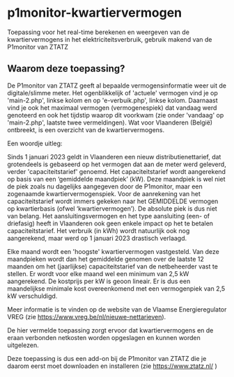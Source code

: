 # p1monitor-kwartiervermogen
Toepassing voor het real-time berekenen en weergeven van de kwartiervermogens in het elektriciteitsverbruik, gebruik makend van de P1monitor van ZTATZ

## Waarom deze toepassing?

De P1monitor van ZTATZ geeft al bepaalde vermogensinformatie weer uit de digitale/slimme meter.
Het ogenblikkelijk of 'actuele' vermogen vind je op 'main-2.php', linkse kolom en op 'e-verbuik.php', linkse kolom.
Daarnaast vind je ook het maximaal vermogen (vermogenespiek) dat vandaag werd genoteerd en ook het tijdstip waarop dit voorkwam (zie onder 'vandaag' op 'main-2.php', laatste twee vermeldingen).
Wat voor Vlaanderen (België) ontbreekt, is een overzicht van de kwartiervermogens.

Een woordje uitleg:

Sinds 1 januari 2023 geldt in Vlaanderen een nieuw distributienettarief, dat grotendeels is gebaseerd op het vermogen dat aan de meter werd geleverd, verder 'capaciteitstarief' genoemd. Het capaciteitstarief wordt aangerekend op basis van een ‘gemiddelde maandpiek’ (kW). Deze maandpiek is wel niet de piek zoals nu dagelijks aangegeven door de P1monitor, maar een zogenaamde kwartiervermogenspiek. Voor de aanrekening van het capaciteitstarief wordt immers gekeken naar het GEMIDDELDE vermogen op kwartierbasis (ofwel ‘kwartiervermogen’). De absolute piek is dus niet van belang. Het aansluitingsvermogen en het type aansluiting (een- of driefasig) heeft in Vlaanderen ook geen enkele impact op het te betalen capaciteitstarief. Het verbruik (in kWh) wordt natuurlijk ook nog aangerekend, maar werd op 1 januari 2023 drastisch verlaagd.

Elke maand wordt een 'hoogste' kwartiervermogen vastgesteld. Van deze maandpieken wordt dan het gemiddelde genomen over de laatste 12 maanden om het (jaarlijkse) capaciteitstarief van de netbeheerder vast te stellen. Er wordt voor elke maand wel een minimum van 2,5 kW aangerekend. De kostprijs per kW is geoon lineair. Er is dus een maandelijkse minimale kost overeenkomend met een vermogenpiek van 2,5 kW verschuldigd.

Meer informatie is te vinden op de website van de Vlaamse Energieregulator VREG (zie https://www.vreg.be/nl/nieuwe-nettarieven).

De hier vermelde toepassing zorgt ervoor dat kwartiervermogens en de eraan verbonden netkosten worden opgeslagen en kunnen worden uitgelezen.

Deze toepassing is dus een add-on bij de P1monitor van ZTATZ die je daarom eerst moet downloaden en installeren (zie https://www.ztatz.nl/ )

